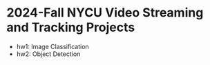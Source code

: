 #  2024-Fall NYCU Video Streaming and Tracking Projects
- hw1: Image Classification
- hw2: Object Detection
